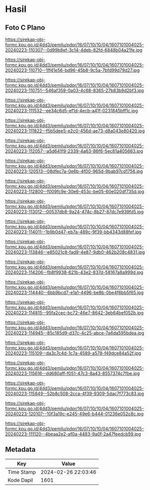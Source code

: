 # Hasil

## Foto C Plano

https://sirekap-obj-formc.kpu.go.id/4dd3/pemilu/pdpr/16/07/10/10/04/1607101004025-20240223-110307--0d99b8ef-3c14-4deb-82fd-6848b04a21fe.jpg

https://sirekap-obj-formc.kpu.go.id/4dd3/pemilu/pdpr/16/07/10/10/04/1607101004025-20240223-110710--1ff41e56-bd96-45b8-9c5a-7bfd99d79d27.jpg

https://sirekap-obj-formc.kpu.go.id/4dd3/pemilu/pdpr/16/07/10/10/04/1607101004025-20240223-110751--546af359-0a03-4c68-8365-27b83b9d2bf3.jpg

https://sirekap-obj-formc.kpu.go.id/4dd3/pemilu/pdpr/16/07/10/10/04/1607101004025-20240223-111532--ee34c6d5-ef1d-4ecb-a41f-0231845bff1c.jpg

https://sirekap-obj-formc.kpu.go.id/4dd3/pemilu/pdpr/16/07/10/10/04/1607101004025-20240223-111822--f5b5dee5-e2c0-456d-ae73-d8a043e80420.jpg

https://sirekap-obj-formc.kpu.go.id/4dd3/pemilu/pdpr/16/07/10/10/04/1607101004025-20240223-112057--a5d641f9-2339-4a63-86f6-5ec81a405663.jpg

https://sirekap-obj-formc.kpu.go.id/4dd3/pemilu/pdpr/16/07/10/10/04/1607101004025-20240223-120513--08dfec7a-0e6b-4f00-965d-9bab97cd1756.jpg

https://sirekap-obj-formc.kpu.go.id/4dd3/pemilu/pdpr/16/07/10/10/04/1607101004025-20240223-112800--f009fc9e-30e6-453c-be05-60e020df735d.jpg

https://sirekap-obj-formc.kpu.go.id/4dd3/pemilu/pdpr/16/07/10/10/04/1607101004025-20240223-113012--00537db8-9a24-474c-8b27-87dc7e939fd5.jpg

https://sirekap-obj-formc.kpu.go.id/4dd3/pemilu/pdpr/16/07/10/10/04/1607101004025-20240223-114011--1b9b0d47-eb7a-489c-9f39-bb4343d88fef.jpg

https://sirekap-obj-formc.kpu.go.id/4dd3/pemilu/pdpr/16/07/10/10/04/1607101004025-20240223-113846--e85021c8-fad9-4e87-9db0-462b208c4831.jpg

https://sirekap-obj-formc.kpu.go.id/4dd3/pemilu/pdpr/16/07/10/10/04/1607101004025-20240223-114206--fb8f9938-621b-43e2-837d-58167a8a999d.jpg

https://sirekap-obj-formc.kpu.go.id/4dd3/pemilu/pdpr/16/07/10/10/04/1607101004025-20240223-114440--6bb9bcd7-e1a1-4496-be8b-0be4f6bb5f65.jpg

https://sirekap-obj-formc.kpu.go.id/4dd3/pemilu/pdpr/16/07/10/10/04/1607101004025-20240223-114815--95fa2cec-bc72-46e7-8642-3eb64bef052b.jpg

https://sirekap-obj-formc.kpu.go.id/4dd3/pemilu/pdpr/16/07/10/10/04/1607101004025-20240223-114945--85c185d9-d37c-4c25-abce-7a6da595bdea.jpg

https://sirekap-obj-formc.kpu.go.id/4dd3/pemilu/pdpr/16/07/10/10/04/1607101004025-20240223-115109--da3c7c4d-1c7a-4589-a578-f49dce84a52f.jpg

https://sirekap-obj-formc.kpu.go.id/4dd3/pemilu/pdpr/16/07/10/10/04/1607101004025-20240223-115616--dd680aff-f051-47c3-8a43-8557374c7fbe.jpg

https://sirekap-obj-formc.kpu.go.id/4dd3/pemilu/pdpr/16/07/10/10/04/1607101004025-20240223-115849--52b8c508-2cca-4f39-9309-5dac7f773c83.jpg

https://sirekap-obj-formc.kpu.go.id/4dd3/pemilu/pdpr/16/07/10/10/04/1607101004025-20240223-120107--10f3a19c-e245-49e6-b444-01236e052c8c.jpg

https://sirekap-obj-formc.kpu.go.id/4dd3/pemilu/pdpr/16/07/10/10/04/1607101004025-20240223-111120--4beaa2e2-af0a-4483-9a0f-2a47feedcb59.jpg


## Metadata

| Key        | Value               |
| ---------- | ------------------- |
| Time Stamp | 2024-02-26 22:03:46 |
| Kode Dapil | 1601                |



